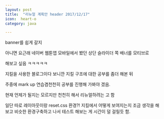 ```yaml
---
layout: post
title:  "리뉴얼 계획안 header 2017/12/17"
icon:  heart-o
category: java

---
```



banner를 쉽게 갈지 

아니면 요근래 네이버 웹툰앱 모바일에서 봤던 상단 슬라이더 쪽 배너를 모티브로 

해보고 싶음 ㅋㅋㅋㅋㅋ 
 
지킬을 사용한 블로그이다 보니깐 지킬 구조에 대한 공부를 좀더 해본 뒤 

주중에 mark up 연습겸천천히 공부를 진행해 가봐야 겠음. 

현재 언제가 될지는 모르지만 천천히 해서 리뉴얼하려는 고 함 

일단 따로 레이아웃이랑 
reset.css 환경?! 지킬에서 어떻게 보여지는지 조금 생각을 해보고
 비슷한 환경구축하고 나서 테스트 해보는 게 시간이 덜 걸릴듯 함. 






 